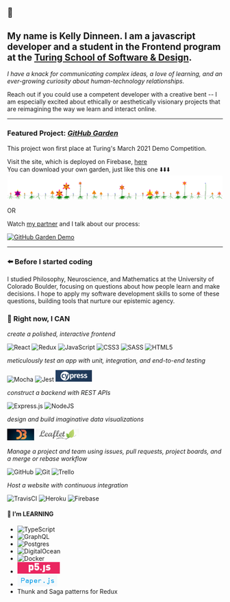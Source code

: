 ## 👋
## My name is Kelly Dinneen. I am a javascript developer and a student in the Frontend program at the [Turing School of Software & Design](https://frontend.turing.io/).

*I have a knack for communicating complex ideas, a love of learning, and an ever-growing curiosity about human-technology relationships.*

Reach out if you could use a competent developer with a creative bent -- I am especially excited about ethically or aesthetically visionary projects that are reimagining the way we learn and interact online.

_________________


### Featured Project: [*GitHub Garden*](https://github.com/kellydinneen/github-garden)  
This project won first place at Turing's March 2021 Demo Competition. 

Visit the site, which is deployed on Firebase, [here](https://github-garden.web.app/)
<br>You can download your own garden, just like this one ⬇️⬇️⬇️<br>
![my GitHub Garden](garden_kellydinneen_1617114640258.png)

OR

Watch [my partner](https://github.com/cjspohn) and I talk about our process:

[![GitHub Garden Demo](http://img.youtube.com/vi/EOrDy2ucsjQ/0.jpg)](https://youtu.be/EOrDy2ucsjQ "GitHub Garden Demo")

_________________


### ⬅️ Before I started coding
I studied Philosophy, Neuroscience, and Mathematics at the University of Colorado Boulder, focusing on questions about how people learn and make decisions. I hope to apply my software development skills to some of these questions, building tools that nurture our epistemic agency.

### 💪 Right now, I **CAN** 

*create a polished, interactive frontend*

<img alt="React" src="https://img.shields.io/badge/react%20-%2320232a.svg?&style=for-the-badge&logo=react&logoColor=%2361DAFB"/> <img alt="Redux" src="https://img.shields.io/badge/redux%20-%23593d88.svg?&style=for-the-badge&logo=redux&logoColor=white"/> <img alt="JavaScript" src="https://img.shields.io/badge/javascript%20-%23323330.svg?&style=for-the-badge&logo=javascript&logoColor=%23F7DF1E"/> <img alt="CSS3" src="https://img.shields.io/badge/css3%20-%231572B6.svg?&style=for-the-badge&logo=css3&logoColor=white"/> <img alt="SASS" src="https://img.shields.io/badge/SASS%20-hotpink.svg?&style=for-the-badge&logo=SASS&logoColor=white"/> <img alt="HTML5" src="https://img.shields.io/badge/html5%20-%23E34F26.svg?&style=for-the-badge&logo=html5&logoColor=white"/>

*meticulously test an app with unit, integration, and end-to-end testing*

<img alt="Mocha" src="https://img.shields.io/badge/-mocha-%238D6748?&style=for-the-badge&logo=mocha&logoColor=white"/> <img alt="Jest" src="https://img.shields.io/badge/-jest-%23C21325?&style=for-the-badge&logo=jest&logoColor=white"/> <img alt="Cypress" src="Screen Shot 2021-03-30 at 10.47.49 AM.png" height="27"/>

*construct a backend with REST APIs*

<img alt="Express.js" src="https://img.shields.io/badge/express.js%20-%23404d59.svg?&style=for-the-badge"/> <img alt="NodeJS" src="https://img.shields.io/badge/node.js%20-%2343853D.svg?&style=for-the-badge&logo=node.js&logoColor=white"/>

*design and build imaginative data visualizations*

<img alt="D3" src="Screen Shot 2021-03-30 at 10.53.46 AM.png" height="27"/> <img alt="Leaflet" src="Screen Shot 2021-03-30 at 10.55.56 AM.png" height="27"/>

*Manage a project and team using issues, pull requests, project boards, and a merge or rebase workflow*

<img alt="GitHub" src="https://img.shields.io/badge/github%20-%23121011.svg?&style=for-the-badge&logo=github&logoColor=white"/> <img alt="Git" src="https://img.shields.io/badge/git%20-%23F05033.svg?&style=for-the-badge&logo=git&logoColor=white"/> <img alt="Trello" src="https://img.shields.io/badge/Trello%20-%23026AA7.svg?&style=for-the-badge&logo=Trello&logoColor=white"/>

*Host a website with continuous integration*

<img alt="TravisCI" src="https://img.shields.io/badge/travisci%20-%232B2F33.svg?&style=for-the-badge&logo=travis&logoColor=white"/> <img alt="Heroku" src="https://img.shields.io/badge/heroku%20-%23430098.svg?&style=for-the-badge&logo=heroku&logoColor=white"/> <img alt="Firebase" src="https://img.shields.io/badge/firebase%20-%23039BE5.svg?&style=for-the-badge&logo=firebase"/>

#### 🌱 I’m **LEARNING** 
- <img alt="TypeScript" src="https://img.shields.io/badge/typescript%20-%23007ACC.svg?&style=for-the-badge&logo=typescript&logoColor=white"/>
- <img alt="GraphQL" src="https://img.shields.io/badge/-GraphQL-E10098?style=for-the-badge&logo=graphql"/>
- <img alt="Postgres" src ="https://img.shields.io/badge/postgres-%23316192.svg?&style=for-the-badge&logo=postgresql&logoColor=white"/>
- <img alt="DigitalOcean" src="https://img.shields.io/badge/DigitalOcean-%230167ff.svg?&style=for-the-badge&logo=digitalOcean&logoColor=white"/>
- <img alt="Docker" src="https://img.shields.io/badge/docker%20-%230db7ed.svg?&style=for-the-badge&logo=docker&logoColor=white"/>
- <img alt="P5.js" src="Screen Shot 2021-03-30 at 10.52.31 AM.png" height="27"/>
- <img alt="Paper.js" src="Screen Shot 2021-03-30 at 10.55.13 AM.png" height="27"/>
- Thunk and Saga patterns for Redux

<!--
**kellydinneen/kellydinneen** is a ✨ _special_ ✨ repository because its `README.md` (this file) appears on your GitHub profile.

Here are some ideas to get you started:

- 🔭 I’m currently working on ...
- 🌱 I’m currently learning creative coding with P5.js and Paper.js
- 👯 I’m looking to collaborate on ...
- 🤔 I’m looking for help with ...
- 💬 Ask me about ...
- 📫 How to reach me: ...
- 😄 Pronouns: ...
- ⚡ Fun fact: ...
-->
